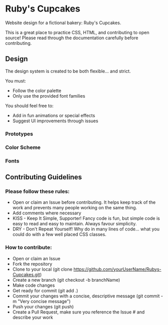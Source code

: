 # Ruby's Cupcakes
Website design for a fictional bakery: Ruby's Cupcakes. 

This is a great place to practice CSS, HTML, and contributing to open source! Please read through the documentation carefully before contributing. 


## Design
The design system is created to be both flexible... and strict. 

You must: 
* Follow the color palette
* Only use the provided font families

You should feel free to: 
* Add in fun animations or special effects
* Suggest UI improvements through issues

### Prototypes

### Color Scheme

### Fonts


## Contributing Guidelines

### Please follow these rules: 
* Open or claim an Issue before contributing. It helps keep track of the work and prevents many people working on the same thing. 
* Add comments where necessary
* KISS - Keep It Simple, Supporter! Fancy code is fun, but simple code is easy to read and easy to maintain. Always favour simplicity. 
* DRY - Don't Repeat Yourself! Why do in many lines of code... what you could do with a few well placed CSS classes. 

### How to contribute: 
* Open or claim an Issue
* Fork the repository
* Clone to your local (git clone https://github.com/yourUserName/Rubys-Cupcakes.git)
* Create a new branch (git checkout -b branchName)
* Make code changes
* Get ready for commit (git add .)
* Commit your changes with a concise, descriptive message (git commit -m "Very concise message")
* Push your changes (git push)
* Create a Pull Request, make sure you reference the Issue # and describe your work
